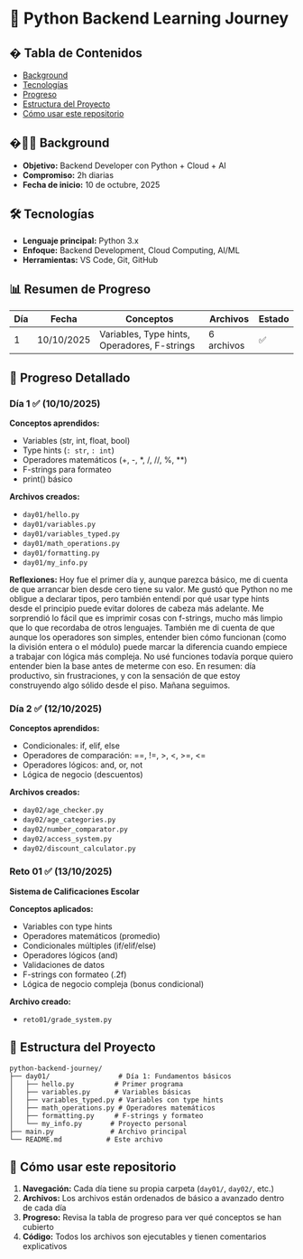 # 🐍 Python Backend Learning Journey

## � Tabla de Contenidos
- [Background](#-background)
- [Tecnologías](#-tecnologías)
- [Progreso](#-progreso)
- [Estructura del Proyecto](#-estructura-del-proyecto)
- [Cómo usar este repositorio](#-cómo-usar-este-repositorio)

## �👨‍💻 Background
- **Objetivo:** Backend Developer con Python + Cloud + AI
- **Compromiso:** 2h diarias
- **Fecha de inicio:** 10 de octubre, 2025

## 🛠️ Tecnologías
- **Lenguaje principal:** Python 3.x
- **Enfoque:** Backend Development, Cloud Computing, AI/ML
- **Herramientas:** VS Code, Git, GitHub

## 📊 Resumen de Progreso

| Día | Fecha | Conceptos | Archivos | Estado |
|-----|-------|-----------|----------|--------|
| 1 | 10/10/2025 | Variables, Type hints, Operadores, F-strings | 6 archivos | ✅ |

## 📝 Progreso Detallado

### Día 1 ✅ (10/10/2025)
**Conceptos aprendidos:**
- Variables (str, int, float, bool)
- Type hints (`: str`, `: int`)
- Operadores matemáticos (+, -, *, /, //, %, **)
- F-strings para formateo
- print() básico

**Archivos creados:**
- `day01/hello.py`
- `day01/variables.py`
- `day01/variables_typed.py`
- `day01/math_operations.py`
- `day01/formatting.py`
- `day01/my_info.py`

**Reflexiones:**
Hoy fue el primer día y, aunque parezca básico, me di cuenta de que arrancar bien desde cero tiene su valor. Me gustó que Python no me obligue a declarar tipos, pero también entendí por qué usar type hints desde el principio puede evitar dolores de cabeza más adelante. Me sorprendió lo fácil que es imprimir cosas con f-strings, mucho más limpio que lo que recordaba de otros lenguajes. También me di cuenta de que aunque los operadores son simples, entender bien cómo funcionan (como la división entera o el módulo) puede marcar la diferencia cuando empiece a trabajar con lógica más compleja. No usé funciones todavía porque quiero entender bien la base antes de meterme con eso. En resumen: día productivo, sin frustraciones, y con la sensación de que estoy construyendo algo sólido desde el piso. Mañana seguimos.

### Día 2 ✅ (12/10/2025)
**Conceptos aprendidos:**
- Condicionales: if, elif, else
- Operadores de comparación: ==, !=, >, <, >=, <=
- Operadores lógicos: and, or, not
- Lógica de negocio (descuentos)

**Archivos creados:**
- `day02/age_checker.py`
- `day02/age_categories.py`
- `day02/number_comparator.py`
- `day02/access_system.py`
- `day02/discount_calculator.py`

### Reto 01 ✅ (13/10/2025)
**Sistema de Calificaciones Escolar**

**Conceptos aplicados:**
- Variables con type hints
- Operadores matemáticos (promedio)
- Condicionales múltiples (if/elif/else)
- Operadores lógicos (and)
- Validaciones de datos
- F-strings con formateo (.2f)
- Lógica de negocio compleja (bonus condicional)

**Archivo creado:**
- `reto01/grade_system.py`

## 📁 Estructura del Proyecto
```
python-backend-journey/
├── day01/                 # Día 1: Fundamentos básicos
│   ├── hello.py          # Primer programa
│   ├── variables.py      # Variables básicas
│   ├── variables_typed.py # Variables con type hints
│   ├── math_operations.py # Operadores matemáticos
│   ├── formatting.py     # F-strings y formateo
│   └── my_info.py       # Proyecto personal
├── main.py              # Archivo principal
└── README.md           # Este archivo
```

## 🚀 Cómo usar este repositorio
1. **Navegación:** Cada día tiene su propia carpeta (`day01/`, `day02/`, etc.)
2. **Archivos:** Los archivos están ordenados de básico a avanzado dentro de cada día
3. **Progreso:** Revisa la tabla de progreso para ver qué conceptos se han cubierto
4. **Código:** Todos los archivos son ejecutables y tienen comentarios explicativos
